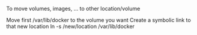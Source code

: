 

To move volumes, images, ... to other location/volume

Move first /var/lib/docker to the volume you want
Create a symbolic link to that new location
ln -s /new/location /var/lib/docker
